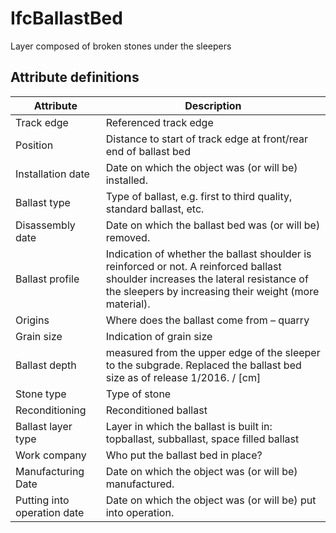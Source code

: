 IfcBallastBed
=============
Layer composed of broken stones under the sleepers


Attribute definitions
---------------------
| Attribute                   | Description                                                                                                                                                                                 |
|-----------------------------|---------------------------------------------------------------------------------------------------------------------------------------------------------------------------------------------|
| Track edge                  | Referenced track edge                                                                                                                                                                       |
| Position                    | Distance to start of track edge at front/rear end of ballast bed                                                                                                                            |
| Installation date           | Date on which the object was (or will be) installed.                                                                                                                                        |
| Ballast type                | Type of ballast, e.g. first to third quality, standard ballast, etc.                                                                                                                        |
| Disassembly date            | Date on which the ballast bed was (or will be) removed.                                                                                                                                     |
| Ballast profile             | Indication of whether the ballast shoulder is reinforced or not. A reinforced ballast shoulder increases the lateral resistance of the sleepers by increasing their weight (more material). |
| Origins                     | Where does the ballast come from – quarry                                                                                                                                                   |
| Grain size                  | Indication of grain size                                                                                                                                                                    |
| Ballast depth               | measured from the upper edge of the sleeper to the subgrade. Replaced the ballast bed size as of release 1/2016. / [cm]                                                                     |
| Stone type                  | Type of stone                                                                                                                                                                               |
| Reconditioning              | Reconditioned ballast                                                                                                                                                                       |
| Ballast layer type          | Layer in which the ballast is built in: topballast, subballast, space filled ballast                                                                                                        |
| Work company                | Who put the ballast bed in place?                                                                                                                                                           |
| Manufacturing Date          | Date on which the object was (or will be) manufactured.                                                                                                                                     |
| Putting into operation date | Date on which the object was (or will be) put into operation.                                                                                                                               |


